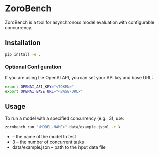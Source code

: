 # ZoroBench

ZoroBench is a tool for asynchronous model evaluation with configurable concurrency.

## Installation

```bash
pip install -e .
```

### Optional Configuration

If you are using the OpenAI API, you can set your API key and base URL:
```bash
export OPENAI_API_KEY="<TOKEN>"
export OPENAI_BASE_URL="<BASE-URL>"
```

## Usage

To run a model with a specified concurrency (e.g., 3), use:

```bash
zorobench run "<MODEL-NAME>" data/example.jsonl -c 3
```

- <MODEL-NAME> – the name of the model to test
- 3 – the number of concurrent tasks
- data/example.json – path to the input data file